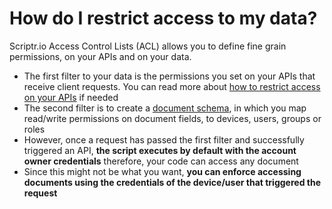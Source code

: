 # How do I restrict access to my data?

Scriptr.io Access Control Lists (ACL) allows you to define fine grain permissions, on your APIs and on your data.

- The first filter to your data is the permissions you set on your APIs that receive client requests. You can read more about [how to restrict access on your APIs](./restrict_access_to_api.md) if needed
- The second filter is to create a [document schema](../data/create_schema.md), in which you map read/write permissions on document fields, to devices, users, groups or roles
- However, once a request has passed the first filter and successfully triggered an API, **the script executes by default with the account owner credentials** therefore, your code can access any document 
- Since this might not be what you want, **you can enforce accessing documents using the credentials of the device/user that triggered the request**


